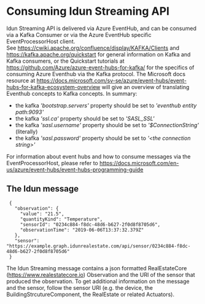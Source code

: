 # Consuming Idun Streaming API
Idun Streaming API is delivered via Azure EventHub, and can be consumed via a Kafka Consumer or via the Azure EventHub specific EventProcessorHost client.  
See https://cwiki.apache.org/confluence/display/KAFKA/Clients and https://kafka.apache.org/quickstart for general information on Kafka and Kafka consumers, or the Quickstart tutorials at https://github.com/Azure/azure-event-hubs-for-kafka/ for the specifics of consuming Azure Eventhub via the Kafka protocol. The Microsoft docs resource at https://docs.microsoft.com/sv-se/azure/event-hubs/event-hubs-for-kafka-ecosystem-overview will give an overview of translating Eventhub concepts to Kafka concepts.
In summary:
* the kafka _'bootstrap.servers'_ property should be set to _'eventhub entity path:9093'_  
* the kafka _'ssl.ca'_ property should be set to _'SASL_SSL'_  
* the kafka _'sasl.username'_ property should be set to _'$ConnectionString'_ (literally)  
* the kafka _'sasl.password'_ property should be set to _'\<the connection string\>'_  

For information about event hubs and how to consume messages via the EventProcessorHost, please refer to https://docs.microsoft.com/en-us/azure/event-hubs/event-hubs-programming-guide

 ## The Idun message

     {
       "observation": {
         "value": "21.5",
         "quantityKind": "Temperature",
         "sensorId": "0234c884-f8dc-48d6-b627-2f0d8f8705d6",
         "observationTime": "2019-06-06T13:37:32.379Z"
       },
       "sensor": "https://example.graph.idunrealestate.com/api/sensor/0234c884-f8dc-48d6-b627-2f0d8f8705d6"
     }

 The Idun Streaming message contains a json formatted RealEstateCore (https://www.realestatecore.io) Observation and the URI of the sensor that produced the observation. To get additional information on the message and the sensor, follow the sensor URI (e.g. the device, the BuildingStrcutureComponent, the RealEstate or related Actuators).
